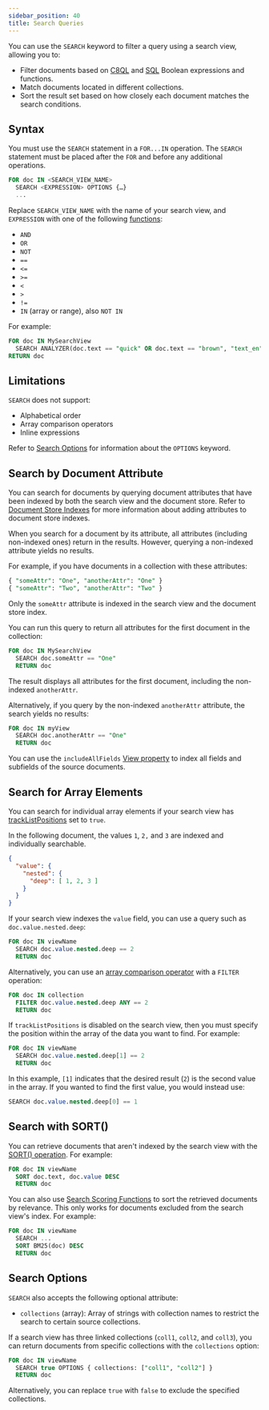 ```yaml
---
sidebar_position: 40
title: Search Queries
---
```


You can use the `SEARCH` keyword to filter a query using a search view, allowing you to:

- Filter documents based on [C8QL](../../queries/c8ql/index.md) and [SQL](../../queries/sql/index.md) Boolean expressions and functions.
- Match documents located in different collections.
- Sort the result set based on how closely each document matches the search conditions.

## Syntax

You must use the `SEARCH` statement in a `FOR...IN` operation. The `SEARCH` statement must be placed after the `FOR` and before any additional operations.

```sql
FOR doc IN <SEARCH_VIEW_NAME>
  SEARCH <EXPRESSION> OPTIONS {…}
  ...
```

Replace `SEARCH_VIEW_NAME` with the name of your search view, and `EXPRESSION` with one of the following [functions](search-functions/index.md):

- `AND`
- `OR`
- `NOT`
- `==`
- `<=`
- `>=`
- `<`
- `>`
- `!=`
- `IN` (array or range), also `NOT IN`

For example:

```sql
FOR doc IN MySearchView
  SEARCH ANALYZER(doc.text == "quick" OR doc.text == "brown", "text_en") OPTIONS { collections: ["coll1", "coll2"] }
RETURN doc
```

## Limitations

`SEARCH` does not support:

- Alphabetical order
- Array comparison operators
- Inline expressions

Refer to [Search Options](#search-options) for information about the `OPTIONS` keyword.

## Search by Document Attribute

You can search for documents by querying document attributes that have been indexed by both the search view and the document store. Refer to [Document Store Indexes](../../collections/documents/document-store-indexes.md) for more information about adding attributes to document store indexes.

When you search for a document by its attribute, all attributes (including non-indexed ones) return in the results. However, querying a non-indexed attribute yields no results.

For example, if you have documents in a collection with these attributes:

```sql
{ "someAttr": "One", "anotherAttr": "One" }
{ "someAttr": "Two", "anotherAttr": "Two" }
```

Only the `someAttr` attribute is indexed in the search view and the document store index.

You can run this query to return all attributes for the first document in the collection:

```sql
FOR doc IN MySearchView
  SEARCH doc.someAttr == "One"
  RETURN doc
```

The result displays all attributes for the first document, including the non-indexed `anotherAttr`.

Alternatively, if you query by the non-indexed `anotherAttr` attribute, the search yields no results:

```sql
FOR doc IN myView
  SEARCH doc.anotherAttr == "One"
  RETURN doc
```

You can use the `includeAllFields` [View property](../views/optional-properties.md) to index all fields and subfields of the source documents.

## Search for Array Elements

You can search for individual array elements if your search view has [trackListPositions](../views/optional-properties.md) set to `true`.

In the following document, the values `1`, `2,` and `3` are indexed and individually searchable.

```json
{
  "value": {
    "nested": {
      "deep": [ 1, 2, 3 ]
    }
  }
}
```

If your search view indexes the `value` field, you can use a query such as `doc.value.nested.deep`:

```sql
FOR doc IN viewName
  SEARCH doc.value.nested.deep == 2
  RETURN doc
```

Alternatively, you can use an [array comparison operator](../../queries/c8ql/operators.md#array-comparison-operators) with a `FILTER` operation:

```sql
FOR doc IN collection
  FILTER doc.value.nested.deep ANY == 2
  RETURN doc
```

If `trackListPositions` is disabled on the search view, then you must specify the position within the array of the data you want to find. For example:

```sql
FOR doc IN viewName
  SEARCH doc.value.nested.deep[1] == 2
  RETURN doc
```

In this example, `[1]` indicates that the desired result (`2`) is the second value in the array. If you wanted to find the first value, you would instead use:

```sql
SEARCH doc.value.nested.deep[0] == 1
```

## Search with SORT()

You can retrieve documents that aren't indexed by the search view with the [SORT() operation](../../queries/c8ql/operations/sort.md). For example:

```sql
FOR doc IN viewName
  SORT doc.text, doc.value DESC
  RETURN doc
```

You can also use [Search Scoring Functions](search-functions/index.md#scoring-functions) to sort the retrieved documents by relevance. This only works for documents excluded from the search view's index. For example:

```sql
FOR doc IN viewName
  SEARCH ...
  SORT BM25(doc) DESC
  RETURN doc
```

## Search Options

`SEARCH` also accepts the following optional attribute:

- `collections` (array): Array of strings with collection names to restrict the search to certain source collections.

If a search view has three linked collections (`coll1`, `coll2`, and `coll3`), you can return documents from specific collections with the `collections` option:

```sql
FOR doc IN viewName
  SEARCH true OPTIONS { collections: ["coll1", "coll2"] }
  RETURN doc
```

Alternatively, you can replace `true` with `false` to exclude the specified collections.